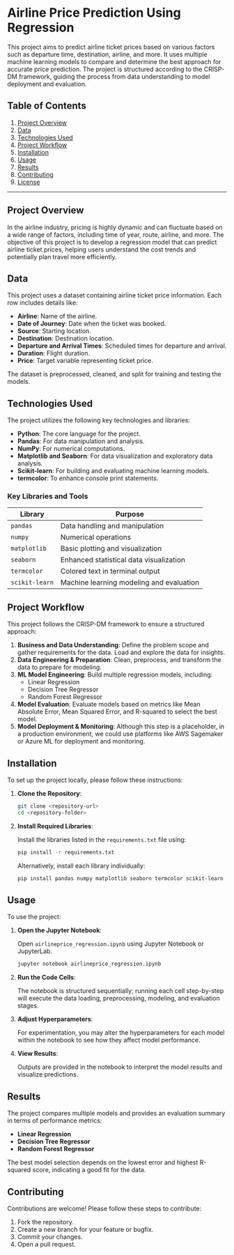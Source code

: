 # Airline Price Prediction Using Regression

This project aims to predict airline ticket prices based on various factors such as departure time, destination, airline, and more. It uses multiple machine learning models to compare and determine the best approach for accurate price prediction. The project is structured according to the CRISP-DM framework, guiding the process from data understanding to model deployment and evaluation.

## Table of Contents

1. [Project Overview](#project-overview)
2. [Data](#data)
3. [Technologies Used](#technologies-used)
4. [Project Workflow](#project-workflow)
5. [Installation](#installation)
6. [Usage](#usage)
7. [Results](#results)
8. [Contributing](#contributing)
9. [License](#license)

---

## Project Overview

In the airline industry, pricing is highly dynamic and can fluctuate based on a wide range of factors, including time of year, route, airline, and more. The objective of this project is to develop a regression model that can predict airline ticket prices, helping users understand the cost trends and potentially plan travel more efficiently.

## Data

This project uses a dataset containing airline ticket price information. Each row includes details like:
- **Airline**: Name of the airline.
- **Date of Journey**: Date when the ticket was booked.
- **Source**: Starting location.
- **Destination**: Destination location.
- **Departure and Arrival Times**: Scheduled times for departure and arrival.
- **Duration**: Flight duration.
- **Price**: Target variable representing ticket price.

The dataset is preprocessed, cleaned, and split for training and testing the models.

## Technologies Used

The project utilizes the following key technologies and libraries:

- **Python**: The core language for the project.
- **Pandas**: For data manipulation and analysis.
- **NumPy**: For numerical computations.
- **Matplotlib and Seaborn**: For data visualization and exploratory data analysis.
- **Scikit-learn**: For building and evaluating machine learning models.
- **termcolor**: To enhance console print statements.

### Key Libraries and Tools

| Library       | Purpose                                |
|---------------|----------------------------------------|
| `pandas`      | Data handling and manipulation         |
| `numpy`       | Numerical operations                   |
| `matplotlib`  | Basic plotting and visualization       |
| `seaborn`     | Enhanced statistical data visualization|
| `termcolor`   | Colored text in terminal output        |
| `scikit-learn`| Machine learning modeling and evaluation|

## Project Workflow

This project follows the CRISP-DM framework to ensure a structured approach:

1. **Business and Data Understanding**: Define the problem scope and gather requirements for the data. Load and explore the data for insights.
2. **Data Engineering & Preparation**: Clean, preprocess, and transform the data to prepare for modeling.
3. **ML Model Engineering**: Build multiple regression models, including:
   - Linear Regression
   - Decision Tree Regressor
   - Random Forest Regressor
4. **Model Evaluation**: Evaluate models based on metrics like Mean Absolute Error, Mean Squared Error, and R-squared to select the best model.
5. **Model Deployment & Monitoring**: Although this step is a placeholder, in a production environment, we could use platforms like AWS Sagemaker or Azure ML for deployment and monitoring.

## Installation

To set up the project locally, please follow these instructions:

1. **Clone the Repository**:

   ```bash
   git clone <repository-url>
   cd <repository-folder>
   ```

2. **Install Required Libraries**:

   Install the libraries listed in the `requirements.txt` file using:

   ```bash
   pip install -r requirements.txt
   ```

   Alternatively, install each library individually:

   ```bash
   pip install pandas numpy matplotlib seaborn termcolor scikit-learn
   ```

## Usage

To use the project:

1. **Open the Jupyter Notebook**:

   Open `airlineprice_regression.ipynb` using Jupyter Notebook or JupyterLab.

   ```bash
   jupyter notebook airlineprice_regression.ipynb
   ```

2. **Run the Code Cells**:

   The notebook is structured sequentially; running each cell step-by-step will execute the data loading, preprocessing, modeling, and evaluation stages.

3. **Adjust Hyperparameters**:

   For experimentation, you may alter the hyperparameters for each model within the notebook to see how they affect model performance.

4. **View Results**:

   Outputs are provided in the notebook to interpret the model results and visualize predictions.

## Results

The project compares multiple models and provides an evaluation summary in terms of performance metrics:

- **Linear Regression**
- **Decision Tree Regressor**
- **Random Forest Regressor**

The best model selection depends on the lowest error and highest R-squared score, indicating a good fit for the data.

## Contributing

Contributions are welcome! Please follow these steps to contribute:

1. Fork the repository.
2. Create a new branch for your feature or bugfix.
3. Commit your changes.
4. Open a pull request.

